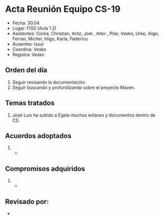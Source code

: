 # Acta Reunión Equipo CS-19

- Fecha: 30.04
- Lugar: FISS (Aula 1.2)
- Asistentes: Gorka, Christian, Aritz, Joel , Aitor , Pilar, Vesko, Urko, Iñigo, Ferran, Michel, Iñigo, Karla, Federico
- Ausentes: Issur
- Coordina: Vesko
- Registra: Vesko

## Orden del día
1. Seguir revisando la documentación.
2. Seguir buscando y profundizando sobre el proyecto Maven.


## Temas tratados
1. José Luis ha subido a Egela muchos enlaces y documentos dentro de CS.

## Acuerdos adoptados
1. -
  
## Compromisos adquiridos
1. -

## Revisado por:
- 


